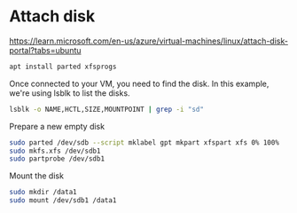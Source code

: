 Attach disk
========
https://learn.microsoft.com/en-us/azure/virtual-machines/linux/attach-disk-portal?tabs=ubuntu
```sh
apt install parted xfsprogs
```

Once connected to your VM, you need to find the disk. In this example, we're using lsblk to list the disks.
```sh
lsblk -o NAME,HCTL,SIZE,MOUNTPOINT | grep -i "sd"
```

Prepare a new empty disk
```sh
sudo parted /dev/sdb --script mklabel gpt mkpart xfspart xfs 0% 100%
sudo mkfs.xfs /dev/sdb1
sudo partprobe /dev/sdb1
```

Mount the disk
```sh
sudo mkdir /data1
sudo mount /dev/sdb1 /data1
```
